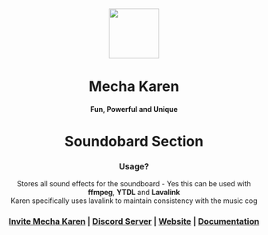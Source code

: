 <h1 align="center">
  <img src="https://cdn.discordapp.com/avatars/740514706858442792/3d4c161d2bfa97ec86cc82102df5cad5.png?size=512" height='100px' width='100px'>
</h1>
<h1 align="center">Mecha Karen</h1>
<h4 align="center">Fun, Powerful and Unique</h4>

<h1 align="center">Soundobard Section</h1>

<h3 align="center">Usage?</h3>
<p align="center">
  Stores all sound effects for the soundboard - Yes this can be used with <strong>ffmpeg</strong>, <strong>YTDL</strong> and <strong>Lavalink</strong><br>
  Karen specifically uses lavalink to maintain consistency with the music cog
</p>

<h3 align="center">
  <a href="https://mechakaren.xyz/invite">Invite Mecha Karen</a> | <a href="https://discord.gg/Q5mFhUM">Discord Server</a> | <a href="https://mechakaren.xyz/">Website</a> | <a href="https://docs.mechakaren.xyz/">Documentation</a>
</h3>
